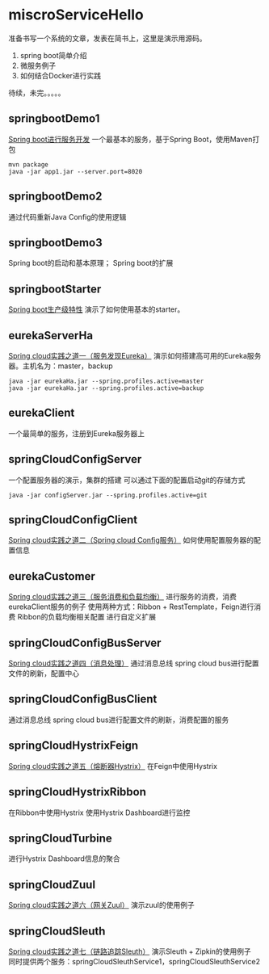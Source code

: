 # miscroServiceHello
准备书写一个系统的文章，发表在简书上，这里是演示用源码。
1. spring boot简单介绍
2. 微服务例子
3. 如何结合Docker进行实践

待续，未完。。。。。

## springbootDemo1
[Spring boot进行服务开发](http://www.jianshu.com/p/222020b15104)
一个最基本的服务，基于Spring Boot，使用Maven打包
```
mvn package
java -jar app1.jar --server.port=8020
```

## springbootDemo2
通过代码重新Java Config的使用逻辑

## springbootDemo3
Spring boot的启动和基本原理；
Spring boot的扩展

## springbootStarter
[Spring boot生产级特性](http://www.jianshu.com/p/c785764c7c80)
演示了如何使用基本的starter。

## eurekaServerHa
[Spring cloud实践之道一（服务发现Eureka）](http://www.jianshu.com/p/3ad6e858e040)
演示如何搭建高可用的Eureka服务器。主机名为：master，backup
```
java -jar eurekaHa.jar --spring.profiles.active=master
java -jar eurekaHa.jar --spring.profiles.active=backup
```

## eurekaClient
一个最简单的服务，注册到Eureka服务器上

## springCloudConfigServer
一个配置服务器的演示，集群的搭建
可以通过下面的配置启动git的存储方式
```
java -jar configServer.jar --spring.profiles.active=git
```

## springCloudConfigClient
[Spring cloud实践之道二（Spring cloud Config服务）](http://www.jianshu.com/p/170415237d33)
如何使用配置服务器的配置信息

## eurekaCustomer
[Spring cloud实践之道三（服务消费和负载均衡）](http://www.jianshu.com/p/0833b5adb722)
进行服务的消费，消费eurekaClient服务的例子
使用两种方式：Ribbon + RestTemplate，Feign进行消费
Ribbon的负载均衡相关配置
进行自定义扩展

## springCloudConfigBusServer
[Spring cloud实践之道四（消息处理）](http://www.jianshu.com/p/29fd36e5bc69)
通过消息总线 spring cloud bus进行配置文件的刷新，配置中心

## springCloudConfigBusClient
通过消息总线 spring cloud bus进行配置文件的刷新，消费配置的服务

## springCloudHystrixFeign
[Spring cloud实践之道五（熔断器Hystrix）](http://www.jianshu.com/p/a28960a8e829)
在Feign中使用Hystrix

## springCloudHystrixRibbon
在Ribbon中使用Hystrix
使用Hystrix Dashboard进行监控

## springCloudTurbine
进行Hystrix Dashboard信息的聚合

## springCloudZuul
[Spring cloud实践之道六（网关Zuul）](http://www.jianshu.com/p/9b3fc9f1ca2e)
演示zuul的使用例子

## springCloudSleuth
[Spring cloud实践之道七（链路追踪Sleuth）](http://www.jianshu.com/p/a72db80ffe28)
演示Sleuth + Zipkin的使用例子<br/>
同时提供两个服务：springCloudSleuthService1，springCloudSleuthService2
